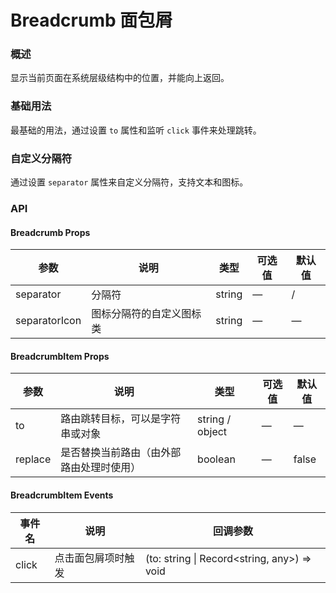 # Breadcrumb 面包屑

### 概述

显示当前页面在系统层级结构中的位置，并能向上返回。

### 基础用法

最基础的用法，通过设置 `to` 属性和监听 `click` 事件来处理跳转。

<demo src="../demos/breadcrumb/breadcrumb-01-basic.vue"></demo>

### 自定义分隔符

通过设置 `separator` 属性来自定义分隔符，支持文本和图标。

<demo src="../demos/breadcrumb/breadcrumb-02-separator.vue"></demo>

### API

#### Breadcrumb Props

| 参数          | 说明                     | 类型   | 可选值 | 默认值 |
| ------------- | ------------------------ | ------ | ------ | ------ |
| separator     | 分隔符                   | string | —      | /      |
| separatorIcon | 图标分隔符的自定义图标类 | string | —      | —      |

#### BreadcrumbItem Props

| 参数    | 说明                                                                | 类型                      | 可选值 | 默认值  |
| ------- | ----------------------------------------------------------------- | ------------------------- | ------ | ------- |
| to      | 路由跳转目标，可以是字符串或对象                                   | string / object           | —      | —       |
| replace | 是否替换当前路由（由外部路由处理时使用）                           | boolean                   | —      | false   |

#### BreadcrumbItem Events

| 事件名 | 说明                     | 回调参数                                |
| ------ | ------------------------ | --------------------------------------- |
| click  | 点击面包屑项时触发       | (to: string \| Record<string, any>) => void |
